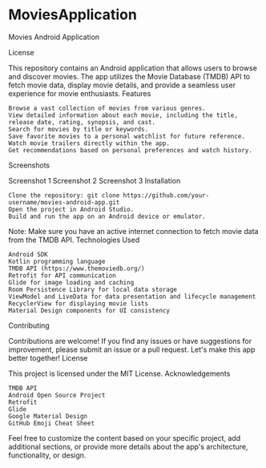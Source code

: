 # MoviesApplication

Movies Android Application

License

This repository contains an Android application that allows users to browse and discover movies. The app utilizes the Movie Database (TMDB) API to fetch movie data, display movie details, and provide a seamless user experience for movie enthusiasts.
Features

    Browse a vast collection of movies from various genres.
    View detailed information about each movie, including the title, release date, rating, synopsis, and cast.
    Search for movies by title or keywords.
    Save favorite movies to a personal watchlist for future reference.
    Watch movie trailers directly within the app.
    Get recommendations based on personal preferences and watch history.

Screenshots

Screenshot 1
Screenshot 2
Screenshot 3
Installation

    Clone the repository: git clone https://github.com/your-username/movies-android-app.git
    Open the project in Android Studio.
    Build and run the app on an Android device or emulator.

Note: Make sure you have an active internet connection to fetch movie data from the TMDB API.
Technologies Used

    Android SDK
    Kotlin programming language
    TMDB API (https://www.themoviedb.org/)
    Retrofit for API communication
    Glide for image loading and caching
    Room Persistence Library for local data storage
    ViewModel and LiveData for data presentation and lifecycle management
    RecyclerView for displaying movie lists
    Material Design components for UI consistency

Contributing

Contributions are welcome! If you find any issues or have suggestions for improvement, please submit an issue or a pull request. Let's make this app better together!
License

This project is licensed under the MIT License.
Acknowledgements

    TMDB API
    Android Open Source Project
    Retrofit
    Glide
    Google Material Design
    GitHub Emoji Cheat Sheet

Feel free to customize the content based on your specific project, add additional sections, or provide more details about the app's architecture, functionality, or design.
